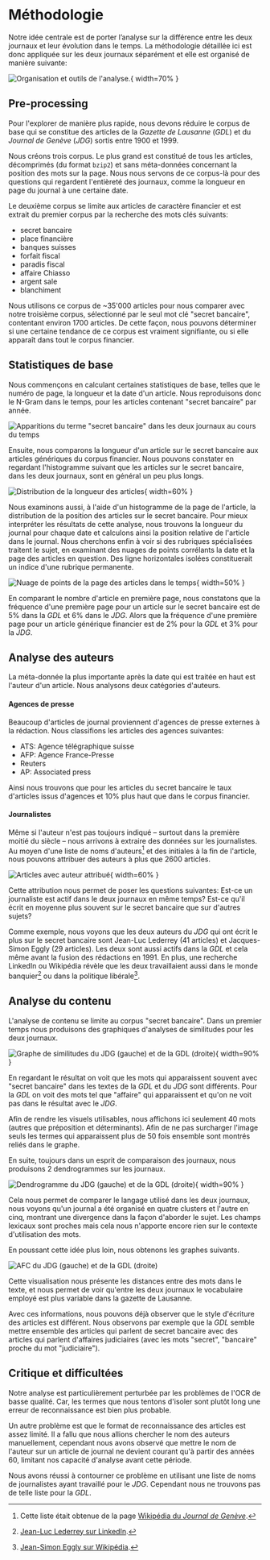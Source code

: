 # Méthodologie

Notre idée centrale est de porter l’analyse sur la différence entre les deux
journaux et leur évolution dans le temps. La méthodologie détaillée ici est donc
appliquée sur les deux journaux séparément et elle est organisé de manière
suivante:

![Organisation et outils de l'analyse.](methods.png){ width=70% }

## Pre-processing

Pour l'explorer de manière plus rapide, nous devons réduire le corpus de base
qui se constitue des articles de la _Gazette de Lausanne_ (_GDL_) et du _Journal
de Genève_ (_JDG_) sortis entre 1900 et 1999.  

Nous créons trois corpus. Le plus grand est constitué de tous les articles,
décomprimés (du format `bzip2`) et sans méta-données concernant la position des
mots sur la page. Nous nous servons de ce corpus-là pour des questions qui
regardent l'entièreté des journaux, comme la longueur en page du journal à une
certaine date.

Le deuxième corpus se limite aux articles de caractère financier
et est extrait du premier corpus par la recherche des mots clés suivants:

- secret bancaire
- place financière
- banques suisses
- forfait fiscal
- paradis fiscal
- affaire Chiasso
- argent sale
- blanchiment

Nous utilisons ce corpus de ~35'000 articles pour nous comparer avec notre
troisième corpus, sélectionné par le seul mot clé "secret bancaire", contentant
environ 1700 articles. De cette façon, nous pouvons déterminer si une certaine
tendance de ce corpus est vraiment signifiante, ou si elle apparaît dans tout le
corpus financier.

## Statistiques de base

Nous commençons en calculant certaines statistiques de base, telles que le
numéro de page, la longueur et la date d'un article.  Nous reproduisons donc le
N-Gram dans le temps, pour les articles contenant "secret bancaire" par année.

![Apparitions du terme "secret bancaire" dans les deux journaux au cours du temps](ngram_ts.png)

Ensuite, nous comparons la longueur d'un article sur le secret bancaire aux
articles génériques du corpus financier. Nous pouvons constater en regardant
l'histogramme suivant que les articles sur le secret bancaire, dans les deux
journaux, sont en général un peu plus longs.

![Distribution de la longueur des articles](article_lengths.png){ width=60% }

Nous examinons aussi, à l'aide d'un histogramme de la page de l'article, la
distribution de la position des articles sur le secret bancaire. Pour mieux
interpréter les résultats de cette analyse, nous trouvons la longueur du journal
pour chaque date et calculons ainsi la position relative de l'article dans le
journal. Nous cherchons enfin à voir si des rubriques spécialisées traitent le
sujet, en examinant des nuages de points corrélants la date et la page des
articles en question. Des ligne horizontales isolées constituerait un indice
d'une rubrique permanente.

![Nuage de points de la page des articles dans le temps](scatter.png){ width=50% }

En comparant le nombre d'article en première page, nous constatons que la
fréquence d'une première page pour un article sur le secret bancaire est de 5%
dans la _GDL_ et 6% dans le _JDG_. Alors que la fréquence d'une première page
pour un article générique financier est de 2% pour la _GDL_ et 3% pour la _JDG_.

## Analyse des auteurs

La méta-donnée la plus importante après la date qui est traitée en haut est
l'auteur d'un article. Nous analysons deux catégories d'auteurs.

#### Agences de presse

Beaucoup d'articles de journal proviennent d'agences de presse externes à la
rédaction. Nous classifions les articles des agences suivantes:

- ATS: Agence télégraphique suisse
- AFP: Agence France-Presse
- Reuters
- AP: Associated press

Ainsi nous trouvons que pour les articles du secret bancaire le taux d'articles
issus d'agences et 10\% plus haut que dans le corpus financier.

#### Journalistes

Même si l'auteur n'est pas toujours indiqué – surtout dans la première moitié du
siècle – nous arrivons à extraire des données sur les journalistes. Au moyen
d'une liste de noms d'auteurs[^2] et des initiales à la fin de l'article, nous
pouvons attribuer des auteurs à plus que 2600 articles.

![Articles avec auteur attribué](author_attributed.png){ width=60% }

Cette attribution nous permet de poser les questions suivantes: Est-ce un
journaliste est actif dans le deux journaux en même temps? Est-ce qu'il écrit en
moyenne plus souvent sur le secret bancaire que sur d'autres sujets?

Comme exemple, nous voyons que les deux auteurs du _JDG_ qui ont écrit le plus
sur le secret bancaire sont Jean-Luc Lederrey (41 articles) et Jacques-Simon
Eggly (29 articles). Les deux sont aussi  actifs dans la _GDL_ et cela même
avant la fusion des rédactions en 1991. En plus, une recherche LinkedIn ou
Wikipédia révèle que les deux travaillaient aussi dans le monde banquier[^3] ou
dans la politique libérale[^4].

[^2]: Cette liste était obtenue de la page [Wikipédia du _Journal de
Genève_](https://fr.wikipedia.org/wiki/Journal_de_Gen%C3%A8ve).

[^3]: [Jean-Luc Lederrey sur
LinkedIn](https://ch.linkedin.com/in/lederrey-jean-luc-1456b717).

[^4]: [Jean-Simon Eggly sur
Wikipédia](https://fr.wikipedia.org/wiki/Jacques-Simon_Eggly).


## Analyse du contenu

L'analyse de contenu se limite au corpus "secret bancaire". Dans un premier
temps nous produisons des graphiques d'analyses de similitudes pour les deux
journaux.

![Graphe de similitudes du _JDG_ (gauche) et de la _GDL_ (droite)](similitude.png){ width=90% }

En regardant le résultat on voit que les mots qui apparaissent souvent avec "secret bancaire" dans les textes de la
_GDL_ et du _JDG_ sont différents. Pour la _GDL_ on voit des mots tel que "affaire" qui
apparaissent et qu'on ne voit pas dans le résultat avec le _JDG_.

Afin de rendre les visuels utilisables, nous affichons ici seulement 40 mots
(autres que préposition et déterminants). Afin de ne pas surcharger l'image seuls les termes
qui apparaissent plus de 50 fois ensemble sont montrés reliés dans le graphe.

En suite, toujours dans un esprit de comparaison des journaux, nous produisons 2 dendrogrammes sur les journaux.

![Dendrogramme du _JDG_ (gauche) et de la _GDL_ (droite)](dendrogram.png){ width=90% }

Cela nous permet de comparer le langage utilisé dans les deux journaux, nous
voyons qu'un journal a été organisé en quatre clusters et l'autre en cinq,
montrant une divergence dans la façon d'aborder le sujet. Les champs lexicaux
sont proches mais cela nous n'apporte encore rien sur le contexte d'utilisation
des mots.

En poussant cette idée plus loin, nous obtenons les graphes suivants.

![AFC du _JDG_ (gauche) et de la _GDL_ (droite)](AFC2DL.png)

Cette visualisation nous présente les distances entre des mots dans le texte, et
nous permet de voir qu'entre les deux journaux le vocabulaire employé est plus
variable dans la gazette de Lausanne.

Avec ces informations, nous pouvons déjà observer que le style d'écriture des
articles est différent. Nous observons par exemple que la _GDL_ semble mettre
ensemble des articles qui parlent de secret bancaire avec des articles qui
parlent d'affaires judiciaires (avec les mots "secret", "bancaire" proche du mot
"judiciaire").

## Critique et difficultées

Notre analyse est particulièrement perturbée par les problèmes de l'OCR de basse
qualité. Car, les termes que nous tentons d'isoler sont plutôt long une erreur
de reconnaissance est bien plus probable.

Un autre problème est que le format de reconnaissance des articles est assez
limité. Il a fallu que nous allions chercher le nom des auteurs manuellement,
cependant nous avons observé que mettre le nom de l'auteur sur un article de
journal ne devient courant qu'à partir des années 60, limitant nos capacité
d'analyse avant cette période.

Nous avons réussi à contourner ce problème en utilisant une liste de noms de
journalistes ayant travaillé pour le _JDG_. Cependant nous ne trouvons pas de
telle liste pour la _GDL_.
